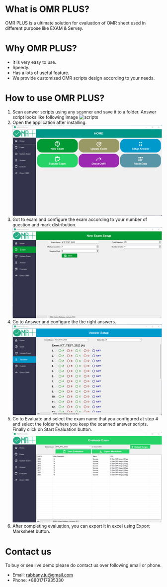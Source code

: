 # What is OMR PLUS? 
OMR PLUS is a ultimate solution for evaluation of OMR sheet used in different purpose like EXAM  & Servey.
# Why OMR PLUS? 
- It is very easy to use. 
- Speedy.
- Has a lots of useful feature. 
- We provide customized OMR scripts design according to your needs.  
# How to use OMR PLUS? 
1. Scan asnwer scripts using any scanner and save it to a folder. Answer script looks like following image
![scripts](https://github.com/mgriit/OMRPLUS/blob/main/4.jpg "Answer Scripts of OMRPlUS")
2. Open the application after installing.
![home_page](https://github.com/mgriit/OMRPLUS/blob/main/1.png "Home Page of OMRPlUS")
3. Got to exam and configure the exam according to your number of question and mark distribution.
![exam](https://github.com/mgriit/OMRPLUS/blob/main/5.png "Exam Page of OMRPlUS")
4. Go to Answer and configure the the right answers.
![answer](https://github.com/mgriit/OMRPLUS/blob/main/2.png "Answer Page of OMRPlUS")
5. Go to Evaluate and select the exam name that you configured at step 4 and select the folder where you keep the scanned answer scripts. Finally click on Start Evaluation button. 
![Evaluate](https://github.com/mgriit/OMRPLUS/blob/main/3.png "Evaluation Page of OMRPlUS")
6. After completing evaluation, you can export it in excel using Export Marksheet button. 
# Contact us
To buy or see live demo please do contact us over following email or phone.
- Email: rabbany.ju@gmail.com
- Phone: +8801717935330
